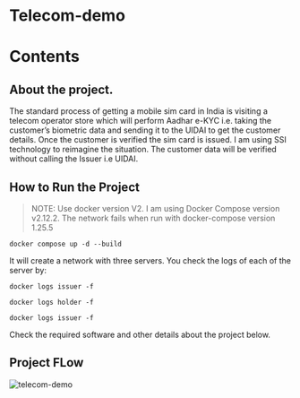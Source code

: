 # Telecom-demo


# Contents <!-- omit in toc -->

## About the project.

The standard process of getting a mobile sim card in India is visiting a telecom operator store which will perform Aadhar e-KYC i.e. taking the customer’s biometric data and sending it to the UIDAI to get the customer details. Once the customer is verified the sim card is issued. I am using SSI technology to reimagine the situation. The customer data will be verified without calling the Issuer i.e UIDAI.  

## How to Run the Project

> NOTE: Use docker version V2. I am using  Docker Compose version v2.12.2. The network fails when run with docker-compose version 1.25.5
```
docker compose up -d --build 
```
It will create a network with three servers. You check the logs of each of the server by:
```
docker logs issuer -f
```
```
docker logs holder -f
```

```
docker logs issuer -f
```

Check the required software and other details about the project below.


## Project FLow

![telecom-demo](https://github.com/ksanjaykumar1/telecom-demo/assets/72605368/aa8062d6-30f0-4156-a670-172838371280)

